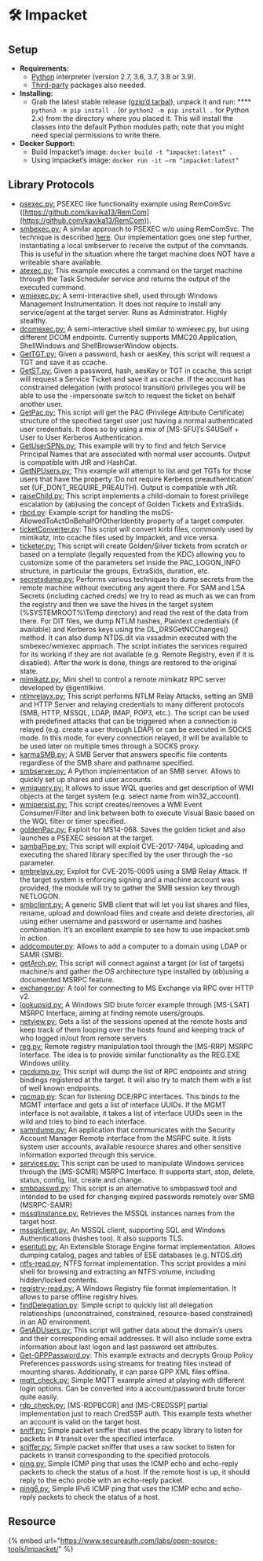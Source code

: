 # 🛠️ Impacket



## Setup

* **Requirements:**
  * [Python](http://www.python.org/) interpreter (version 2.7, 3.6, 3.7, 3.8 or 3.9).
  * [Third-party](https://github.com/SecureAuthCorp/impacket/blob/master/requirements.txt) packages also needed.
* **Installing:**
  * Grab the latest stable release ([gzip’d tarbal](https://github.com/SecureAuthCorp/impacket/releases/download/impacket\_0\_9\_24/impacket-0.9.24.tar.gz)), unpack it and run: **** `python3 -m pip install .` (or `python2 -m pip install .` for Python 2.x) from the directory where you placed it. This will install the classes into the default Python modules path; note that you might need special permissions to write there.
* **Docker Support:**
  * Build Impacket’s image:  `docker build -t “impacket:latest” .`
  * Using Impacket’s image:  `docker run -it –rm “impacket:latest”`

## Library Protocols

* [psexec.py:](https://github.com/SecureAuthCorp/impacket/blob/impacket\_0\_9\_24/examples/psexec.py) PSEXEC like functionality example using RemComSvc ([https://github.com/kavika13/RemCom](https://github.com/kavika13/RemCom)).
* [smbexec.py:](https://github.com/SecureAuthCorp/impacket/blob/impacket\_0\_9\_24/examples/smbexec.py) A similar approach to PSEXEC w/o using RemComSvc. The technique is described [here](https://web.archive.org/web/20140625065218/http://blog.accuvant.com/rdavisaccuvant/owning-computers-without-shell-access/). Our implementation goes one step further, instantiating a local smbserver to receive the output of the commands. This is useful in the situation where the target machine does NOT have a writeable share available.
* [atexec.py:](https://github.com/SecureAuthCorp/impacket/blob/impacket\_0\_9\_24/examples/atexec.py) This example executes a command on the target machine through the Task Scheduler service and returns the output of the executed command.
* [wmiexec.py:](https://github.com/SecureAuthCorp/impacket/blob/impacket\_0\_9\_24/examples/wmiexec.py) A semi-interactive shell, used through Windows Management Instrumentation. It does not require to install any service/agent at the target server. Runs as Administrator. Highly stealthy.
* [dcomexec.py:](https://github.com/SecureAuthCorp/impacket/blob/impacket\_0\_9\_24/examples/dcomexec.py) A semi-interactive shell similar to wmiexec.py, but using different DCOM endpoints. Currently supports MMC20.Application, ShellWindows and ShellBrowserWindow objects.
* [GetTGT.py:](https://github.com/SecureAuthCorp/impacket/blob/impacket\_0\_9\_24/examples/getTGT.py) Given a password, hash or aesKey, this script will request a TGT and save it as ccache.
* [GetST.py:](https://github.com/SecureAuthCorp/impacket/blob/impacket\_0\_9\_24/examples/getST.py) Given a password, hash, aesKey or TGT in ccache, this script will request a Service Ticket and save it as ccache. If the account has constrained delegation (with protocol transition) privileges you will be able to use the -impersonate switch to request the ticket on behalf another user.
* [GetPac.py:](https://github.com/SecureAuthCorp/impacket/blob/impacket\_0\_9\_24/examples/getPac.py) This script will get the PAC (Privilege Attribute Certificate) structure of the specified target user just having a normal authenticated user credentials. It does so by using a mix of \[MS-SFU]’s S4USelf + User to User Kerberos Authentication.
* [GetUserSPNs.py:](https://github.com/SecureAuthCorp/impacket/blob/impacket\_0\_9\_24/examples/GetUserSPNs.py) This example will try to find and fetch Service Principal Names that are associated with normal user accounts. Output is compatible with JtR and HashCat.
* [GetNPUsers.py:](https://github.com/SecureAuthCorp/impacket/blob/impacket\_0\_9\_24/examples/GetNPUsers.py) This example will attempt to list and get TGTs for those users that have the property ‘Do not require Kerberos preauthentication’ set (UF\_DONT\_REQUIRE\_PREAUTH). Output is compatible with JtR.
* [raiseChild.py:](https://github.com/SecureAuthCorp/impacket/blob/impacket\_0\_9\_24/examples/raiseChild.py) This script implements a child-domain to forest privilege escalation by (ab)using the concept of Golden Tickets and ExtraSids.
* [rbcd.py](https://github.com/SecureAuthCorp/impacket/blob/impacket\_0\_9\_24/examples/rbcd.py): Example script for handling the msDS-AllowedToActOnBehalfOfOtherIdentity property of a target computer.
* [ticketConverter.py](https://github.com/SecureAuthCorp/impacket/blob/impacket\_0\_9\_24/examples/ticketConverter.py): This script will convert kirbi files, commonly used by mimikatz, into ccache files used by Impacket, and vice versa.
* [ticketer.py:](https://github.com/SecureAuthCorp/impacket/blob/impacket\_0\_9\_24/examples/ticketer.py) This script will create Golden/Silver tickets from scratch or based on a template (legally requested from the KDC) allowing you to customize some of the parameters set inside the PAC\_LOGON\_INFO structure, in particular the groups, ExtraSids, duration, etc.
* [secretsdump.py:](https://github.com/SecureAuthCorp/impacket/blob/impacket\_0\_9\_24/examples/secretsdump.py) Performs various techniques to dump secrets from the remote machine without executing any agent there. For SAM and LSA Secrets (including cached creds) we try to read as much as we can from the registry and then we save the hives in the target system (%SYSTEMROOT%\Temp directory) and read the rest of the data from there. For DIT files, we dump NTLM hashes, Plaintext credentials (if available) and Kerberos keys using the DL\_DRSGetNCChanges() method. It can also dump NTDS.dit via vssadmin executed with the smbexec/wmiexec approach. The script initiates the services required for its working if they are not available (e.g. Remote Registry, even if it is disabled). After the work is done, things are restored to the original state.
* [mimikatz.py:](https://github.com/SecureAuthCorp/impacket/blob/impacket\_0\_9\_24/examples/mimikatz.py) Mini shell to control a remote mimikatz RPC server developed by @gentilkiwi.
* [ntlmrelayx.py:](https://github.com/SecureAuthCorp/impacket/blob/impacket\_0\_9\_24/examples/ntlmrelayx.py) This script performs NTLM Relay Attacks, setting an SMB and HTTP Server and relaying credentials to many different protocols (SMB, HTTP, MSSQL, LDAP, IMAP, POP3, etc.). The script can be used with predefined attacks that can be triggered when a connection is relayed (e.g. create a user through LDAP) or can be executed in SOCKS mode. In this mode, for every connection relayed, it will be available to be used later on multiple times through a SOCKS proxy.
* [karmaSMB.py:](https://github.com/SecureAuthCorp/impacket/blob/impacket\_0\_9\_24/examples/karmaSMB.py) A SMB Server that answers specific file contents regardless of the SMB share and pathname specified.
* [smbserver.py:](https://github.com/SecureAuthCorp/impacket/blob/impacket\_0\_9\_24/examples/smbserver.py) A Python implementation of an SMB server. Allows to quickly set up shares and user accounts.
* [wmiquery.py:](https://github.com/SecureAuthCorp/impacket/blob/impacket\_0\_9\_24/examples/wmiquery.py) It allows to issue WQL queries and get description of WMI objects at the target system (e.g. select name from win32\_account).
* [wmipersist.py:](https://github.com/SecureAuthCorp/impacket/blob/impacket\_0\_9\_24/examples/wmipersist.py) This script creates/removes a WMI Event Consumer/Filter and link between both to execute Visual Basic based on the WQL filter or timer specified.
* [goldenPac.py:](https://github.com/SecureAuthCorp/impacket/blob/impacket\_0\_9\_24/examples/goldenPac.py) Exploit for MS14-068. Saves the golden ticket and also launches a PSEXEC session at the target.
* [sambaPipe.py:](https://github.com/SecureAuthCorp/impacket/blob/impacket\_0\_9\_24/examples/sambaPipe.py) This script will exploit CVE-2017-7494, uploading and executing the shared library specified by the user through the -so parameter.
* [smbrelayx.py:](https://github.com/SecureAuthCorp/impacket/blob/impacket\_0\_9\_24/examples/smbrelayx.py) Exploit for CVE-2015-0005 using a SMB Relay Attack. If the target system is enforcing signing and a machine account was provided, the module will try to gather the SMB session key through NETLOGON.
* [smbclient.py:](https://github.com/SecureAuthCorp/impacket/blob/impacket\_0\_9\_24/examples/smbclient.py) A generic SMB client that will let you list shares and files, rename, upload and download files and create and delete directories, all using either username and password or username and hashes combination. It’s an excellent example to see how to use impacket.smb in action.
* [addcomputer.py](https://github.com/SecureAuthCorp/impacket/blob/impacket\_0\_9\_24/examples/addcomputer.py): Allows to add a computer to a domain using LDAP or SAMR (SMB).
* [getArch.py:](https://github.com/SecureAuthCorp/impacket/blob/impacket\_0\_9\_24/examples/getArch.py) This script will connect against a target (or list of targets) machine/s and gather the OS architecture type installed by (ab)using a documented MSRPC feature.
* [exchanger.py](https://github.com/SecureAuthCorp/impacket/blob/impacket\_0\_9\_24/examples/exchanger.py): A tool for connecting to MS Exchange via RPC over HTTP v2.
* [lookupsid.py:](https://github.com/SecureAuthCorp/impacket/blob/impacket\_0\_9\_24/examples/lookupsid.py) A Windows SID brute forcer example through \[MS-LSAT] MSRPC Interface, aiming at finding remote users/groups.
* [netview.py:](https://github.com/SecureAuthCorp/impacket/blob/impacket\_0\_9\_24/examples/netview.py) Gets a list of the sessions opened at the remote hosts and keep track of them looping over the hosts found and keeping track of who logged in/out from remote servers
* [reg.py:](https://github.com/SecureAuthCorp/impacket/blob/impacket\_0\_9\_24/examples/reg.py) Remote registry manipulation tool through the \[MS-RRP] MSRPC Interface. The idea is to provide similar functionality as the REG.EXE Windows utility.
* [rpcdump.py:](https://github.com/SecureAuthCorp/impacket/blob/impacket\_0\_9\_24/examples/rpcdump.py) This script will dump the list of RPC endpoints and string bindings registered at the target. It will also try to match them with a list of well known endpoints.
* [rpcmap.py](https://github.com/SecureAuthCorp/impacket/blob/impacket\_0\_9\_24/examples/rpcmap.py): Scan for listening DCE/RPC interfaces. This binds to the MGMT interface and gets a list of interface UUIDs. If the MGMT interface is not available, it takes a list of interface UUIDs seen in the wild and tries to bind to each interface.
* [samrdump.py:](https://github.com/SecureAuthCorp/impacket/blob/impacket\_0\_9\_24/examples/samrdump.py) An application that communicates with the Security Account Manager Remote interface from the MSRPC suite. It lists system user accounts, available resource shares and other sensitive information exported through this service.
* [services.py:](https://github.com/SecureAuthCorp/impacket/blob/impacket\_0\_9\_24/examples/services.py) This script can be used to manipulate Windows services through the \[MS-SCMR] MSRPC Interface. It supports start, stop, delete, status, config, list, create and change.
* [smbpasswd.py](https://github.com/SecureAuthCorp/impacket/blob/impacket\_0\_9\_24/examples/smbpasswd.py): This script is an alternative to smbpasswd tool and intended to be used for changing expired passwords remotely over SMB (MSRPC-SAMR)
* [mssqlinstance.py:](https://github.com/SecureAuthCorp/impacket/blob/impacket\_0\_9\_24/examples/mssqlinstance.py) Retrieves the MSSQL instances names from the target host.
* [mssqlclient.py:](https://github.com/SecureAuthCorp/impacket/blob/impacket\_0\_9\_24/examples/mssqlclient.py) An MSSQL client, supporting SQL and Windows Authentications (hashes too). It also supports TLS.
* [esentutl.py:](https://github.com/SecureAuthCorp/impacket/blob/impacket\_0\_9\_24/examples/esentutl.py) An Extensible Storage Engine format implementation. Allows dumping catalog, pages and tables of ESE databases (e.g. NTDS.dit)
* [ntfs-read.py:](https://github.com/SecureAuthCorp/impacket/blob/impacket\_0\_9\_24/examples/ntfs-read.py) NTFS format implementation. This script provides a mini shell for browsing and extracting an NTFS volume, including hidden/locked contents.
* [registry-read.py:](https://github.com/SecureAuthCorp/impacket/blob/impacket\_0\_9\_24/examples/registry-read.py) A Windows Registry file format implementation. It allows to parse offline registry hives.
* [findDelegation.py](https://github.com/SecureAuthCorp/impacket/blob/impacket\_0\_9\_24/examples/findDelegation.py): Simple script to quickly list all delegation relationships (unconstrained, constrained, resource-based constrained) in an AD environment.
* [GetADUsers.py:](https://github.com/SecureAuthCorp/impacket/blob/impacket\_0\_9\_24/examples/GetADUsers.py) This script will gather data about the domain’s users and their corresponding email addresses. It will also include some extra information about last logon and last password set attributes.
* [Get-GPPPassword.py](https://github.com/SecureAuthCorp/impacket/blob/impacket\_0\_9\_24/examples/Get-GPPPassword.py): This example extracts and decrypts Group Policy Preferences passwords using streams for treating files instead of mounting shares. Additionally, it can parse GPP XML files offline.
* [mqtt\_check.py:](https://github.com/SecureAuthCorp/impacket/blob/impacket\_0\_9\_24/examples/mqtt\_check.py) Simple MQTT example aimed at playing with different login options. Can be converted into a account/password brute forcer quite easily.
* [rdp\_check.py:](https://github.com/SecureAuthCorp/impacket/blob/impacket\_0\_9\_24/examples/rdp\_check.py) \[MS-RDPBCGR] and \[MS-CREDSSP] partial implementation just to reach CredSSP auth. This example tests whether an account is valid on the target host.
* [sniff.py:](https://github.com/SecureAuthCorp/impacket/blob/impacket\_0\_9\_24/examples/sniff.py) Simple packet sniffer that uses the pcapy library to listen for packets in # transit over the specified interface.
* [sniffer.py:](https://github.com/SecureAuthCorp/impacket/blob/impacket\_0\_9\_24/examples/sniffer.py) Simple packet sniffer that uses a raw socket to listen for packets in transit corresponding to the specified protocols.
* [ping.py:](https://github.com/SecureAuthCorp/impacket/blob/impacket\_0\_9\_24/examples/ping.py) Simple ICMP ping that uses the ICMP echo and echo-reply packets to check the status of a host. If the remote host is up, it should reply to the echo probe with an echo-reply packet.
* [ping6.py:](https://github.com/SecureAuthCorp/impacket/blob/impacket\_0\_9\_24/examples/ping6.py) Simple IPv6 ICMP ping that uses the ICMP echo and echo-reply packets to check the status of a host.

## Resource

{% embed url="https://www.secureauth.com/labs/open-source-tools/impacket/" %}
